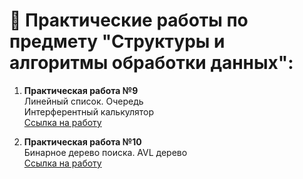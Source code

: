 # 📕 Практические работы по предмету "Структуры и алгоритмы обработки данных":
<ol>
  <li><p><b>Практическая работа №9</b><br>
      Линейный список. Очередь<br>
      Интерферентный калькулятор<br>
      <a href="https://github.com/Frischmann/SiAOD/tree/main/CalculatorJava">Ссылка на работу</p></a>
  </li>
  <li><p><b>Практическая работа №10</b><br>
      Бинарное дерево поиска. AVL дерево<br>
      <a href="https://github.com/Frischmann/SiAOD/tree/main/Red-Black-Tree">Ссылка на работу</p></a>
  </li>
</ol>

